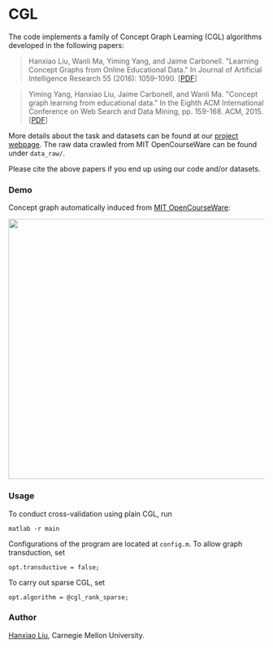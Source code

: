 # CGL
The code implements a family of Concept Graph Learning (CGL) algorithms developed in the following papers:
>Hanxiao Liu, Wanli Ma, Yiming Yang, and Jaime Carbonell. "Learning Concept Graphs from Online Educational Data." In Journal of Artificial Intelligence Research 55 (2016): 1059-1090. [[PDF](http://www.cs.cmu.edu/~hanxiaol/publications/liu-jair16.pdf)]

>Yiming Yang, Hanxiao Liu, Jaime Carbonell, and Wanli Ma. "Concept graph learning from educational data." In the Eighth ACM International Conference on Web Search and Data Mining, pp. 159-168. ACM, 2015. [[PDF](http://www.cs.cmu.edu/~hanxiaol/publications/yang-wsdm15.pdf)]

More details about the task and datasets can be found at our [project webpage](http://bonda.lti.cs.cmu.edu/teacher/). The raw data crawled from MIT OpenCourseWare can be found under `data_raw/`.

Please cite the above papers if you end up using our code and/or datasets. 

### Demo
Concept graph automatically induced from [MIT OpenCourseWare](http://ocw.mit.edu/):

<img src="http://www.cs.cmu.edu/~hanxiaol/img/cgl.png" width="512">

### Usage
To conduct cross-validation using plain CGL, run
```
matlab -r main
```
Configurations of the program are located at `config.m`. To allow graph transduction, set
```
opt.transductive = false;
```
To carry out sparse CGL, set
```
opt.algorithm = @cgl_rank_sparse;
```

### Author
[Hanxiao Liu](http://www.cs.cmu.edu/~hanxiaol/), Carnegie Mellon University.

